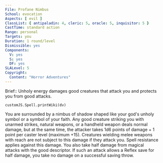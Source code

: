 ```yaml
---
File: Profane Nimbus
School: evocation
Aspects: [ evil ]
ClassList: { antipaladin: 4, cleric: 5, oracle: 5, inquisitor: 5 }
CastTime: standard action
Range: personal
Targets: you
Duration: 1 round/level
Dismissible: yes
Components:
  V: yes
  S: yes
  DF: yes
SLALevel: 5
Copyright:
  Content: "Horror Adventures"
---
```

Brief:: Unholy energy damages good creatures that attack you and protects you from good attacks.

```dataviewjs
customJS.Spell.printWiki(dv)
```

You are surrounded by a nimbus of shadow shaped like your god's unholy symbol or a symbol of your faith. Any good creature striking you with unarmed strikes, natural weapons, or a handheld weapon deals normal damage, but at the same time, the attacker takes 1d6 points of damage + 1 point per caster level (maximum +15). Creatures wielding melee weapons with reach are not subject to this damage if they attack you. Spell resistance applies against this damage. You also take half damage from magical attacks with the good descriptor. If such an attack allows a Reflex save for half damage, you take no damage on a successful saving throw.
